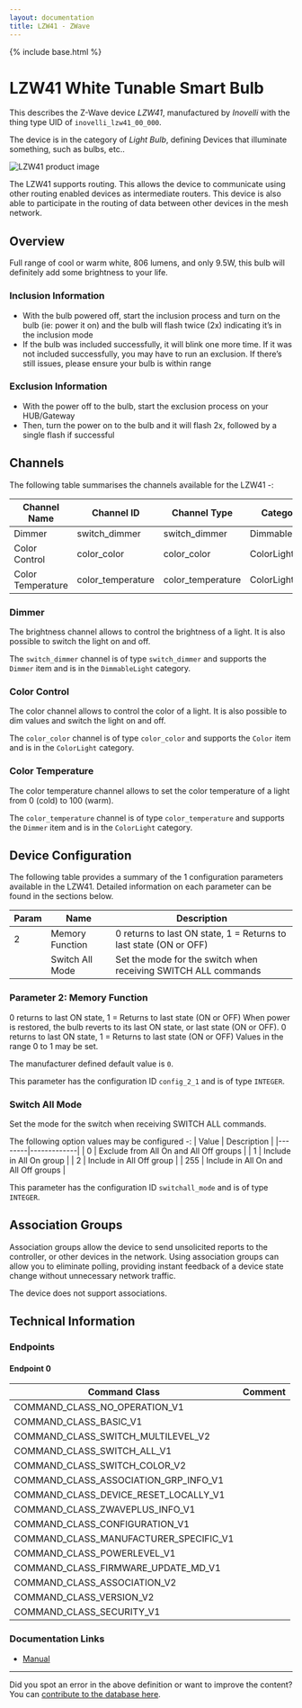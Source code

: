 ```yaml
---
layout: documentation
title: LZW41 - ZWave
---
```


{% include base.html %}

# LZW41 White Tunable Smart Bulb
This describes the Z-Wave device *LZW41*, manufactured by *Inovelli* with the thing type UID of ```inovelli_lzw41_00_000```.

The device is in the category of *Light Bulb*, defining Devices that illuminate something, such as bulbs, etc..

![LZW41 product image](https://opensmarthouse.org/zwavedatabase/1220/image/)


The LZW41 supports routing. This allows the device to communicate using other routing enabled devices as intermediate routers.  This device is also able to participate in the routing of data between other devices in the mesh network.

## Overview

Full range of cool or warm white, 806 lumens, and only 9.5W, this bulb will definitely add some brightness to your life.

### Inclusion Information

  * With the bulb powered off, start the inclusion process and turn on the bulb (ie: power it on) and the bulb will flash twice (2x) indicating it’s in the inclusion mode
  * If the bulb was included successfully, it will blink one more time. If it was not included successfully, you may have to run an exclusion. If there’s still issues, please ensure your bulb is within range

### Exclusion Information

  * With the power off to the bulb, start the exclusion process on your HUB/Gateway
  * Then, turn the power on to the bulb and it will flash 2x, followed by a single flash if successful

## Channels

The following table summarises the channels available for the LZW41 -:

| Channel Name | Channel ID | Channel Type | Category | Item Type |
|--------------|------------|--------------|----------|-----------|
| Dimmer | switch_dimmer | switch_dimmer | DimmableLight | Dimmer | 
| Color Control | color_color | color_color | ColorLight | Color | 
| Color Temperature | color_temperature | color_temperature | ColorLight | Dimmer | 

### Dimmer
The brightness channel allows to control the brightness of a light.
            It is also possible to switch the light on and off.

The ```switch_dimmer``` channel is of type ```switch_dimmer``` and supports the ```Dimmer``` item and is in the ```DimmableLight``` category.

### Color Control
The color channel allows to control the color of a light.
            It is also possible to dim values and switch the light on and off.

The ```color_color``` channel is of type ```color_color``` and supports the ```Color``` item and is in the ```ColorLight``` category.

### Color Temperature
The color temperature channel allows to set the color
            temperature of a light from 0 (cold) to 100 (warm).

The ```color_temperature``` channel is of type ```color_temperature``` and supports the ```Dimmer``` item and is in the ```ColorLight``` category.



## Device Configuration

The following table provides a summary of the 1 configuration parameters available in the LZW41.
Detailed information on each parameter can be found in the sections below.

| Param | Name  | Description |
|-------|-------|-------------|
| 2 | Memory Function | 0 returns to last ON state, 1 = Returns to last state (ON or OFF) |
|  | Switch All Mode | Set the mode for the switch when receiving SWITCH ALL commands |

### Parameter 2: Memory Function

0 returns to last ON state, 1 = Returns to last state (ON or OFF)
When power is restored, the bulb reverts to its last ON state, or last state (ON or OFF). 0 returns to last ON state, 1 = Returns to last state (ON or OFF)
Values in the range 0 to 1 may be set.

The manufacturer defined default value is ```0```.

This parameter has the configuration ID ```config_2_1``` and is of type ```INTEGER```.

### Switch All Mode

Set the mode for the switch when receiving SWITCH ALL commands.

The following option values may be configured -:
| Value  | Description |
|--------|-------------|
| 0 | Exclude from All On and All Off groups |
| 1 | Include in All On group |
| 2 | Include in All Off group |
| 255 | Include in All On and All Off groups |

This parameter has the configuration ID ```switchall_mode``` and is of type ```INTEGER```.


## Association Groups

Association groups allow the device to send unsolicited reports to the controller, or other devices in the network. Using association groups can allow you to eliminate polling, providing instant feedback of a device state change without unnecessary network traffic.

The device does not support associations.
## Technical Information

### Endpoints

#### Endpoint 0

| Command Class | Comment |
|---------------|---------|
| COMMAND_CLASS_NO_OPERATION_V1| |
| COMMAND_CLASS_BASIC_V1| |
| COMMAND_CLASS_SWITCH_MULTILEVEL_V2| |
| COMMAND_CLASS_SWITCH_ALL_V1| |
| COMMAND_CLASS_SWITCH_COLOR_V2| |
| COMMAND_CLASS_ASSOCIATION_GRP_INFO_V1| |
| COMMAND_CLASS_DEVICE_RESET_LOCALLY_V1| |
| COMMAND_CLASS_ZWAVEPLUS_INFO_V1| |
| COMMAND_CLASS_CONFIGURATION_V1| |
| COMMAND_CLASS_MANUFACTURER_SPECIFIC_V1| |
| COMMAND_CLASS_POWERLEVEL_V1| |
| COMMAND_CLASS_FIRMWARE_UPDATE_MD_V1| |
| COMMAND_CLASS_ASSOCIATION_V2| |
| COMMAND_CLASS_VERSION_V2| |
| COMMAND_CLASS_SECURITY_V1| |

### Documentation Links

* [Manual](https://www.opensmarthouse.org/zwavedatabase/1220/LZW41-Manual.pdf)

---

Did you spot an error in the above definition or want to improve the content?
You can [contribute to the database here](https://www.opensmarthouse.org/zwavedatabase/1220).
